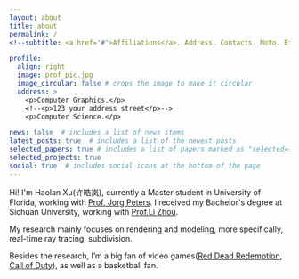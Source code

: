 ```yaml
---
layout: about
title: about
permalink: /
<!--subtitle: <a href='#'>Affiliations</a>. Address. Contacts. Moto. Etc. -->

profile:
  align: right
  image: prof_pic.jpg
  image_circular: false # crops the image to make it circular
  address: >
    <p>Computer Graphics,</p>
    <!--<p>123 your address street</p>-->
    <p>Computer Science.</p>

news: false  # includes a list of news items
latest_posts: true  # includes a list of the newest posts
selected_papers: true # includes a list of papers marked as "selected={true}"
selected_projects: true 
social: true  # includes social icons at the bottom of the page
---
```




Hi! I'm Haolan Xu(许皓岚), currently a Master student in University of Florida, working with [Prof. Jorg Peters](https://www.cise.ufl.edu/~jorg/). I received my Bachelor's degree at Sichuan University, working with [Prof.Li Zhou](https://ce.scu.edu.cn/info/1092/4061.htm).

My research mainly focuses on rendering and modeling, more specifically, real-time ray tracing, subdivision.

Besides the research, I’m a big fan of video games([Red Dead Redemption](https://www.rockstargames.com/reddeadredemption2/), [Call of Duty](https://www.callofduty.com/)), as well as a basketball fan.

